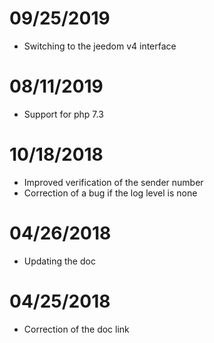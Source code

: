 # 09/25/2019

- Switching to the jeedom v4 interface

# 08/11/2019

- Support for php 7.3

# 10/18/2018

- Improved verification of the sender number
- Correction of a bug if the log level is none

# 04/26/2018

- Updating the doc

# 04/25/2018

- Correction of the doc link
